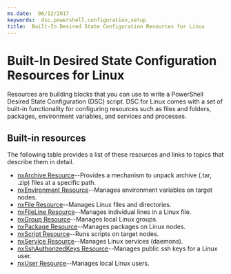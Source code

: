 ```yaml
---
ms.date:  06/12/2017
keywords:  dsc,powershell,configuration,setup
title:  Built-In Desired State Configuration Resources for Linux
---
```


# Built-In Desired State Configuration Resources for Linux

Resources are building blocks that you can use to write a PowerShell Desired State Configuration (DSC) script. DSC for Linux comes with a set of built-in functionality for configuring resources such as files and folders, packages, environment variables, and services and processes.

## Built-in resources

The following table provides a list of these resources and links to topics that describe them in detail.

* [nxArchive Resource](lnxArchiveResource.md)--Provides a mechanism to unpack archive (.tar, .zip) files at a specific path.
* [nxEnvironment Resource](lnxEnvironmentResource.md)--Manages environment variables on target nodes.
* [nxFile Resource](lnxFileResource.md)--Manages Linux files and directories.
* [nxFileLine Resource](lnxFileLineResource.md)--Manages individual lines in a Linux file.
* [nxGroup Resource](lnxGroupResource.md)--Manages local Linux groups.
* [nxPackage Resource](lnxPackageResource.md)--Manages packages on Linux nodes.
* [nxScript Resource](lnxScriptResource.md)--Runs scripts on target nodes.
* [nxService Resource](lnxServiceResource.md)--Manages Linux services (daemons).
* [nxSshAuthorizedKeys Resource](lnxSshAuthorizedKeysResource.md)--Manages public ssh keys for a Linux user.
* [nxUser Resource](lnxUserResource.md)--Manages local Linux users.